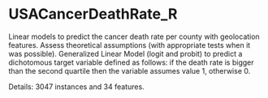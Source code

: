 # USACancerDeathRate_R

Linear models to predict the cancer death rate per county with geolocation features. Assess theoretical assumptions (with appropriate tests when it was possible). 
Generalized Linear Model (logit and probit) to predict a dichotomous target variable defined as follows: if the death rate is bigger than the second quartile then the variable assumes value 1, otherwise 0. 

Details: 3047 instances and 34 features.

